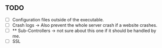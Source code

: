 ## TODO
- [ ] Configuration files outside of the executable.
- [ ] Crash logs -> Also prevent the whole server crash if a website crashes.
- [ ] ** Sub-Controllers -> not sure about this one if it should be handled by me.
- [ ] SSL